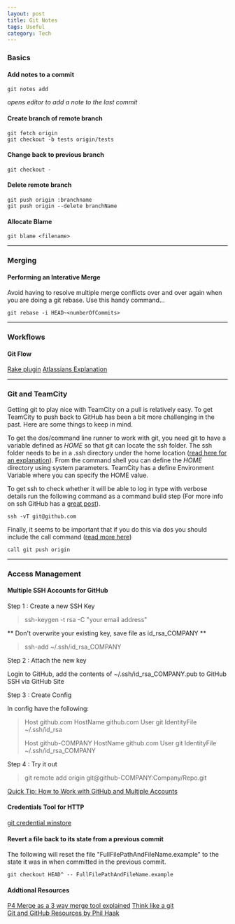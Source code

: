 ```yaml
---
layout: post
title: Git Notes
tags: Useful
category: Tech
---
```

### Basics ###

#### Add notes to a commit ####

~~~
git notes add  
~~~

*opens editor to add a note to the last commit*

#### Create branch of remote branch ####

~~~
git fetch origin  
git checkout -b tests origin/tests  
~~~

#### Change back to previous branch ####

~~~
git checkout -
~~~

#### Delete remote branch ####

~~~
git push origin :branchname  
git push origin --delete branchName
~~~

#### Allocate Blame ####

~~~
git blame <filename>
~~~

-------------------------------------------------------------------------

### Merging ###

#### Performing an Interative Merge ####

Avoid having to resolve multiple merge conflicts over and over again when you are doing a git rebase. Use this handy command...

~~~
git rebase -i HEAD~<numberOfCommits>
~~~

-------------------------------------------------------------------------

### Workflows ###

#### Git Flow ####

[Rake plugin](https://github.com/nvie/gitflow)
[Atlassians Explanation](https://www.atlassian.com/git/workflows#!workflow-gitflow)

-------------------------------------------------------------------------

### Git and TeamCity ###

Getting git to play nice with TeamCity on a pull is relatively easy. To get TeamCity to push back to GitHub has been a bit more challenging in the past. Here are some things to keep in mind.  

To get the dos/command line runner to work with git, you need git to have a variable defined as $HOME$ so that git can locate the ssh folder. The ssh folder needs to be in a .ssh directory under the home location ([read here for an explanation](http://catch404.net/2013/01/permission-denied-publickey-issues-with-git-on-windows/)). From the command shell you can define the $HOME$ directory using system parameters. TeamCity has a define Environment Variable where you can specify the HOME value.  

To get ssh to check whether it will be able to log in type with verbose details run the following command as a command build step (For more info on ssh GitHub has a [great post](https://help.github.com/articles/error-permission-denied-publickey)).

~~~
ssh -vT git@github.com
~~~

Finally, it seems to be important that if you do this via dos you should include the call command ([read more here](http://stackoverflow.com/questions/13326487/teamcity-on-successful-build-push-to-git-repo))

~~~
call git push origin
~~~

-------------------------------------------------------------------------

### Access Management ###

#### Multiple SSH Accounts for GitHub ####

Step 1 : Create a new SSH Key

> ssh-keygen -t rsa -C "your email address"  

** Don't overwrite your existing key, save file as id_rsa_COMPANY **

> ssh-add ~/.ssh/id_rsa_COMPANY

Step 2 : Attach the new key  

Login to GitHub, add the contents of ~/.ssh/id_rsa_COMPANY.pub to GitHub SSH via GitHub Site  

Step 3 : Create Config  

In config have the following:

> Host github.com
> HostName github.com
> User git
> IdentityFile ~/.ssh/id_rsa
>
> Host github-COMPANY
> HostName github.com
> User git
> IdentityFile ~/.ssh/id_rsa_COMPANY

Step 4 : Try it out  

> git remote add origin git@github-COMPANY:Company/Repo.git

[Quick Tip: How to Work with GitHub and Multiple Accounts](http://code.tutsplus.com/tutorials/quick-tip-how-to-work-with-github-and-multiple-accounts--net-22574)  

#### Credentials Tool for HTTP ####

[git credential winstore](https://gitcredentialstore.codeplex.com/)  


#### Revert a file back to its state from a previous commit ####

The following will reset the file "FullFilePathAndFileName.example" to the state it was in when committed in the previous commit.  

~~~
git checkout HEAD^ -- FullFilePathAndFileName.example
~~~

#### Addtional Resources ####

[P4 Merge as a 3 way merge tool explained](http://naleid.com/blog/2013/10/29/how-to-use-p4merge-as-a-3-way-merge-tool-with-git-and-tower-dot-app)
[Think like a git](http://think-like-a-git.net/)  
[Git and GitHub Resources by Phil Haak](http://haacked.com/archive/2014/12/03/git-and-github-resources/)  
